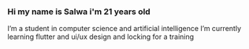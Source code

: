 ### Hi my name is Salwa i'm 21 years old
I’m a student in computer science and artificial intelligence
I’m currently learning flutter and ui/ux design and locking for a training
<!--
**Salwaelzanaty/Salwaelzanaty** is a ✨ _special_ ✨ repository because its `README.md` (this file) appears on your GitHub profile.

Here are some ideas to get you started:

- 🔭 I’m currently working on ...
- 🌱 I’m currently learning ...
- 👯 I’m looking to collaborate on ...
- 🤔 I’m looking for help with ...
- 💬 Ask me about ...
- 📫 How to reach me: ...
- 😄 Pronouns: ...
- ⚡ Fun fact: ...
-->
